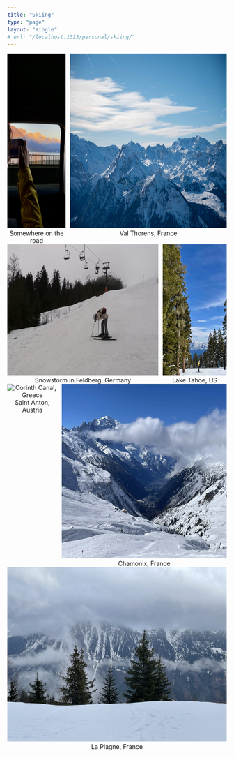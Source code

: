 ```yaml
---
title: "Skiing"
type: "page"
layout: "single"
# url: "/localhost:1313/personal/skiing/"
---
```



<div style="display: flex; justify-content: left; gap: 10px;">
    <figure style="text-align: center; margin: 0;">
        <img src="photos/ontheroad.jpeg" alt="Copenhagen, Denmark" title="Copenhagen, Denmark" style="height: 400px; width: auto;">
        <figcaption>Somewhere on the road</figcaption>
    </figure>
    <figure style="text-align: center; margin: 0;">
        <img src="photos/valthoren.jpeg" alt="Copenhagen, Denmark" title="Copenhagen, Denmark" style="height: 400px; width: auto;">
        <figcaption>Val Thorens, France</figcaption>
    </figure>
</div>

<div style="display: flex; justify-content: left; gap: 10px;">
    <figure style="text-align: center; margin: 0;">
        <img src="photos/feldberg.png" alt="Corinth Canal, Greece" title="Corinth Canal, Greece" style="height: 300px; width: auto;">
        <figcaption>Snowstorm in Feldberg, Germany</figcaption>
    </figure>
    <figure style="text-align: center; margin: 0;">
        <img src="photos/tahoe.jpg" alt="Corinth Canal, Greece" title="Corinth Canal, Greece" style="height: 300px; width: auto;">
        <figcaption>Lake Tahoe, US</figcaption>
    </figure>
</div>

<div style="display: flex; justify-content: left; gap: 10px;">
    <figure style="text-align: center; margin: 0;">
        <img src="photos/stanton.png" alt="Corinth Canal, Greece" title="Corinth Canal, Greece" style="height: 400px; width: auto;">
        <figcaption>Saint Anton, Austria</figcaption>
    </figure>
    <figure style="text-align: center; margin: 0;">
        <img src="photos/chamonix.jpg" alt="Gran Canaria, Spain" title="Gran Canaria, Spain" style="height: 400px; width: auto;">
        <figcaption>Chamonix, France</figcaption>
    </figure>
</div>

<div style="display: flex; justify-content: left; gap: 10px;">
    <figure style="text-align: center; margin: 0;">
        <img src="photos/La Plagne.jpg" alt="Copenhagen, Denmark" title="Copenhagen, Denmark" style="height: 400px; width: auto;">
        <figcaption>La Plagne, France</figcaption>
    </figure>
</div>

